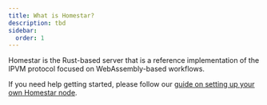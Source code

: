 ```yaml
---
title: What is Homestar?
description: tbd
sidebar:
  order: 1
---
```


Homestar is the Rust-based server that is a reference implementation of the IPVM protocol focused on WebAssembly-based workflows.

If you need help getting started, please follow our [guide on setting up your own Homestar node](/getting-started/setup-your-local-node).
